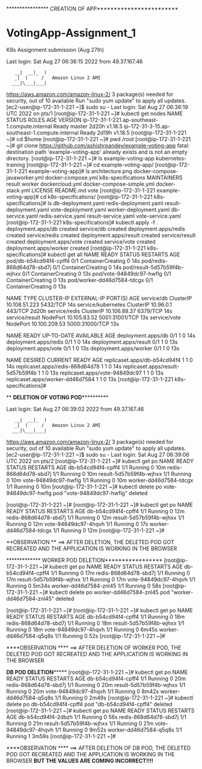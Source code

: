 **************** CREATION OF APP************************

# VotingApp-Assignment_1
K8s Assignment submission (Aug 27th)

Last login: Sat Aug 27 06:36:15 2022 from 49.37.167.46

       __|  __|_  )
       _|  (     /   Amazon Linux 2 AMI
      ___|\___|___|

https://aws.amazon.com/amazon-linux-2/
3 package(s) needed for security, out of 10 available
Run "sudo yum update" to apply all updates.
[ec2-user@ip-172-31-1-221 ~]$ sudo su -
Last login: Sat Aug 27 06:36:19 UTC 2022 on pts/1
[root@ip-172-31-1-221 ~]# kubectl get nodes
NAME                                              STATUS   ROLES    AGE     VERSION
ip-172-31-1-221.ap-southeast-1.compute.internal   Ready    master   2d20h   v1.18.5
ip-172-31-3-15.ap-southeast-1.compute.internal    Ready    <none>   2d19h   v1.18.5
[root@ip-172-31-1-221 ~]# cd $home
[root@ip-172-31-1-221 ~]# pwd
/root
[root@ip-172-31-1-221 ~]# git clone https://github.com/ashishrpandey/example-voting-app
fatal: destination path 'example-voting-app' already exists and is not an empty directory.
[root@ip-172-31-1-221 ~]# ls
example-voting-app  kubernetes-training
[root@ip-172-31-1-221 ~]# cd example-voting-app/
[root@ip-172-31-1-221 example-voting-app]# ls
architecture.png  docker-compose-javaworker.yml  docker-compose.yml  k8s-specifications  MAINTAINERS  result  worker
dockercloud.yml   docker-compose-simple.yml      docker-stack.yml    LICENSE             README.md    vote
[root@ip-172-31-1-221 example-voting-app]# cd k8s-specifications/
[root@ip-172-31-1-221 k8s-specifications]# ls
db-deployment.yaml  redis-deployment.yaml  result-deployment.yaml  vote-deployment.yaml  worker-deployment.yaml
db-service.yaml     redis-service.yaml     result-service.yaml     vote-service.yaml
[root@ip-172-31-1-221 k8s-specifications]# kubectl apply -f .
deployment.apps/db created
service/db created
deployment.apps/redis created
service/redis created
deployment.apps/result created
service/result created
deployment.apps/vote created
service/vote created
deployment.apps/worker created
[root@ip-172-31-1-221 k8s-specifications]# kubectl get all
NAME                          READY   STATUS              RESTARTS   AGE
pod/db-b54cd94f4-cpff4        0/1     ContainerCreating   0          14s
pod/redis-868d64d78-sbd7j     0/1     ContainerCreating   0          14s
pod/result-5d57b59f4b-wjhxx   0/1     ContainerCreating   0          13s
pod/vote-94849dc97-hwflg      0/1     ContainerCreating   0          13s
pod/worker-dd46d7584-tdcgx    0/1     ContainerCreating   0          13s

NAME                 TYPE        CLUSTER-IP      EXTERNAL-IP   PORT(S)          AGE
service/db           ClusterIP   10.108.51.223   <none>        5432/TCP         14s
service/kubernetes   ClusterIP   10.96.0.1       <none>        443/TCP          2d20h
service/redis        ClusterIP   10.106.88.37    <none>        6379/TCP         14s
service/result       NodePort    10.105.83.52    <none>        5001:31001/TCP   13s
service/vote         NodePort    10.100.209.53   <none>        5000:31000/TCP   13s

NAME                     READY   UP-TO-DATE   AVAILABLE   AGE
deployment.apps/db       0/1     1            0           14s
deployment.apps/redis    0/1     1            0           14s
deployment.apps/result   0/1     1            0           13s
deployment.apps/vote     0/1     1            0           13s
deployment.apps/worker   0/1     1            0           13s

NAME                                DESIRED   CURRENT   READY   AGE
replicaset.apps/db-b54cd94f4        1         1         0       14s
replicaset.apps/redis-868d64d78     1         1         0       14s
replicaset.apps/result-5d57b59f4b   1         1         0       13s
replicaset.apps/vote-94849dc97      1         1         0       13s
replicaset.apps/worker-dd46d7584    1         1         0       13s
[root@ip-172-31-1-221 k8s-specifications]#

  
 ** ****************DELETION OF VOTING POD**************************
  
  Last login: Sat Aug 27 06:39:02 2022 from 49.37.167.46

       __|  __|_  )
       _|  (     /   Amazon Linux 2 AMI
      ___|\___|___|

https://aws.amazon.com/amazon-linux-2/
3 package(s) needed for security, out of 10 available
Run "sudo yum update" to apply all updates.
[ec2-user@ip-172-31-1-221 ~]$ sudo su -
Last login: Sat Aug 27 06:39:06 UTC 2022 on pts/2
[root@ip-172-31-1-221 ~]# kubectl get po
NAME                      READY   STATUS    RESTARTS   AGE
db-b54cd94f4-cpff4        1/1     Running   0          10m
redis-868d64d78-sbd7j     1/1     Running   0          10m
result-5d57b59f4b-wjhxx   1/1     Running   0          10m
vote-94849dc97-hwflg      1/1     Running   0          10m
worker-dd46d7584-tdcgx    1/1     Running   0          10m
[root@ip-172-31-1-221 ~]# kubectl delete po vote-94849dc97-hwflg
pod "vote-94849dc97-hwflg" deleted

[root@ip-172-31-1-221 ~]#
[root@ip-172-31-1-221 ~]# kubectl get po
NAME                      READY   STATUS    RESTARTS   AGE
db-b54cd94f4-cpff4        1/1     Running   0          12m
redis-868d64d78-sbd7j     1/1     Running   0          12m
result-5d57b59f4b-wjhxx   1/1     Running   0          12m
vote-94849dc97-4hqvh      1/1     Running   0          17s
worker-dd46d7584-tdcgx    1/1     Running   0          12m
[root@ip-172-31-1-221 ~]#

  **OBSERVATION **
  ==> AFTER DELETION, THE DELETED POD GOT RECREATED AND THE APPLICATION IS WORKING IN THE BROWSER
  
  ************* WORKER POD DELETION*****************
  [root@ip-172-31-1-221 ~]# kubectl get po
NAME                      READY   STATUS    RESTARTS   AGE
db-b54cd94f4-cpff4        1/1     Running   0          17m
redis-868d64d78-sbd7j     1/1     Running   0          17m
result-5d57b59f4b-wjhxx   1/1     Running   0          17m
vote-94849dc97-4hqvh      1/1     Running   0          5m34s
worker-dd46d7584-znl45    1/1     Running   0          58s
[root@ip-172-31-1-221 ~]# kubectl delete po worker-dd46d7584-znl45
pod "worker-dd46d7584-znl45" deleted

[root@ip-172-31-1-221 ~]#
[root@ip-172-31-1-221 ~]# kubectl get po
NAME                      READY   STATUS    RESTARTS   AGE
db-b54cd94f4-cpff4        1/1     Running   0          18m
redis-868d64d78-sbd7j     1/1     Running   0          18m
result-5d57b59f4b-wjhxx   1/1     Running   0          18m
vote-94849dc97-4hqvh      1/1     Running   0          6m45s
worker-dd46d7584-q5q8s    1/1     Running   0          52s
[root@ip-172-31-1-221 ~]#
  
****OBSERVATION ****
  ==> AFTER DELETION OF WORKER POD, THE DELETED POD GOT RECREATED AND THE APPLICATION IS WORKING IN THE BROWSER
  
  **********DB POD DELETION***************
  [root@ip-172-31-1-221 ~]# kubectl get po
NAME                      READY   STATUS    RESTARTS   AGE
db-b54cd94f4-cpff4        1/1     Running   0          20m
redis-868d64d78-sbd7j     1/1     Running   0          20m
result-5d57b59f4b-wjhxx   1/1     Running   0          20m
vote-94849dc97-4hqvh      1/1     Running   0          8m42s
worker-dd46d7584-q5q8s    1/1     Running   0          2m49s
[root@ip-172-31-1-221 ~]# kubectl delete po db-b54cd94f4-cpff4
pod "db-b54cd94f4-cpff4" deleted
[root@ip-172-31-1-221 ~]# kubectl get po
NAME                      READY   STATUS    RESTARTS   AGE
db-b54cd94f4-2dbzh        1/1     Running   0          56s
redis-868d64d78-sbd7j     1/1     Running   0          21m
result-5d57b59f4b-wjhxx   1/1     Running   0          21m
vote-94849dc97-4hqvh      1/1     Running   0          9m52s
worker-dd46d7584-q5q8s    1/1     Running   1          3m59s
[root@ip-172-31-1-221 ~]#

  ****OBSERVATION ****
  ==> AFTER DELETION OF DB POD, THE DELETED POD GOT RECREATED AND THE APPLICATION IS WORKING IN THE BROWSER **BUT THE VALUES ARE COMING INCORRECT!!!!**
